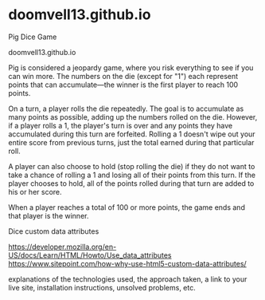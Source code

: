# doomvell13.github.io

Pig Dice Game

doomvell13.github.io

Pig is considered a jeopardy game, where you risk everything to see if you can win more. The numbers on the die (except for "1") each represent points that can accumulate—the winner is the first player to reach 100 points. 

On a turn, a player rolls the die repeatedly. The goal is to accumulate as many points as possible, adding up the numbers rolled on the die. However, if a player rolls a 1, the player's turn is over and any points they have accumulated during this turn are forfeited. Rolling a 1 doesn't wipe out your entire score from previous turns, just the total earned during that particular roll.

A player can also choose to hold (stop rolling the die) if they do not want to take a chance of rolling a 1 and losing all of their points from this turn. If the player chooses to hold, all of the points rolled during that turn are added to his or her score.

When a player reaches a total of 100 or more points, the game ends and that player is the winner.


Dice custom data attributes<br>

https://developer.mozilla.org/en-US/docs/Learn/HTML/Howto/Use_data_attributes 
<br>
https://www.sitepoint.com/how-why-use-html5-custom-data-attributes/
<br>


explanations of the technologies used, the approach taken, a link to your live site, installation instructions, unsolved problems, etc.
